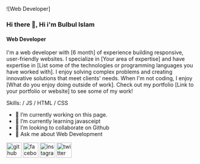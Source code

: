 ![Web Developer]
### Hi there 👋, Hi i'm Bulbul Islam
#### Web Developer


I'm a web developer with [6 month] of experience building responsive, user-friendly websites. I specialize in [Your area of expertise] and have expertise in [List some of the technologies or programming languages you have worked with]. I enjoy solving complex problems and creating innovative solutions that meet clients' needs. When I'm not coding, I enjoy [What do you enjoy doing outside of work]. Check out my portfolio [Link to your portfolio or website] to see some of my work!

Skills: / JS / HTML / CSS

- 🔭 I’m currently working on this page. 
- 🌱 I’m currently learning javasceipt 
- 👯 I’m looking to collaborate on Github 
- 💬 Ask me about Web Development 


[<img src='https://cdn.jsdelivr.net/npm/simple-icons@3.0.1/icons/github.svg' alt='github' height='40'>](https://github.com/https://github.com/bulbulbi)  [<img src='https://cdn.jsdelivr.net/npm/simple-icons@3.0.1/icons/facebook.svg' alt='facebook' height='40'>](https://www.facebook.com/https://www.facebook.com/mdbulbul.islam.10048379)  [<img src='https://cdn.jsdelivr.net/npm/simple-icons@3.0.1/icons/instagram.svg' alt='instagram' height='40'>](https://www.instagram.com/https://www.instagram.com/mdbulbul9322//)  [<img src='https://cdn.jsdelivr.net/npm/simple-icons@3.0.1/icons/twitter.svg' alt='twitter' height='40'>](https://twitter.com/https://twitter.com/Mdbulbu19291342)  

